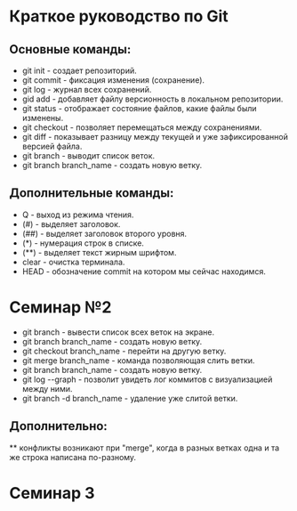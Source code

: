 # Краткое руководство по Git
## Основные команды:
* git init - создает репозиторий.
* git commit - фиксация изменения (сохранение).
* git log - журнал всех сохранений.
* gid add - добавляет файлу версионность в локальном репозитории.
* git status - отображает состояние файлов, какие файлы были изменены.
* git checkout - позволяет перемещаться между сохранениями.
* git diff - показывает разницу между текущей и уже зафиксированной версией файла.
* git branch - выводит список веток.
* git branch branch_name - создать новую ветку.
## Дополнительные команды:
* Q - выход из режима чтения.
* (#) - выделяет заголовок.
* (##) - выделяет заголовок второго уровня.
* (*) - нумерация строк в списке.
* (**) - выделяет текст жирным шрифтом.
* clear - очистка терминала.
* HEAD - обозначение commit на котором мы сейчас находимся. 
# Семинар №2
* git branch - вывести список всех веток на экране.
* git branch branch_name - создать новую ветку. 
* git checkout branch_name - перейти на другую ветку.
* git merge branch_name - команда позволяющая слить ветки.
* git branch branch_name - создать новую ветку. 
* git log --graph - позволит увидеть лог коммитов с визуализацией между ними.
* git branch -d branch_name - удаление уже слитой ветки.
## Дополнительно:
** конфликты возникают при "merge", когда в разных ветках одна и та же строка написана по-разному.
# Семинар 3
